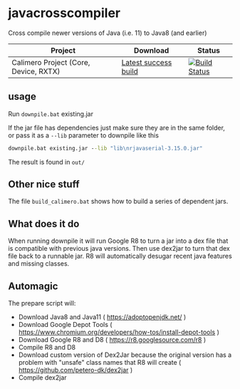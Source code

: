 # javacrosscompiler
Cross compile newer versions of Java (i.e. 11) to Java8 (and earlier)



|   Project	|  Download |   Status	|
|---	|---	| ---	|
|   Calimero Project (Core, Device, RXTX)	|  [Latest success build](https://content.zeal.global/services/devops/artifacts.html?org=zealofzebras&project=openHAB&build=42&artifact=calimero)  |   [![Build Status](https://zealofzebras.visualstudio.com/openHAB/_apis/build/status/javacrosscompiler-calimero-ci?branchName=master)](https://zealofzebras.visualstudio.com/openHAB/_build/latest?definitionId=42&branchName=master)	|

## usage

Run `downpile.bat` existing.jar

If the jar file has dependencies just make sure they are in the same folder, or pass it as a `--lib` parameter to downpile like this

```cmd
downpile.bat existing.jar --lib "lib\nrjavaserial-3.15.0.jar"
```

The result is found in `out/`

## Other nice stuff

The file `build_calimero.bat` shows how to build a series of dependent jars.

## What does it do

When running downpile it will run Google R8 to turn a jar into a dex file that is compatible with previous java versions. Then use dex2jar to turn that dex file back to a runnable jar. R8 will automatically desugar recent java features and missing classes.

## Automagic

The prepare script will:

* Download Java8 and Java11 ( https://adoptopenjdk.net/ )
* Download Google Depot Tools ( https://www.chromium.org/developers/how-tos/install-depot-tools )
* Download Google R8 and D8 ( https://r8.googlesource.com/r8 )
* Compile R8 and D8 
* Download custom version of Dex2Jar because the original version has a problem with "unsafe" class names that R8 will create ( https://github.com/petero-dk/dex2jar )
* Compile dex2jar
